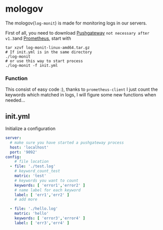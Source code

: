 # mologov

The mologov(`log-monit`) is made for monitoring logs in our servers.

First of all, you need to download [Pushgateway](https://github.com/prometheus/pushgateway) `not necessary after v1.3`and [Prometheus](https://github.com/prometheus/prometheus), start with

```shell
tar xzvf log-monit-linux-amd64.tar.gz
# If init.yml is in the same directory
./log-monit
# or use this way to start process
./log-monit -f init.yml
```

### Function

This consist of easy code :), thanks to `prometheus-client` I just count the keywords which matched in logs, I will figure some new functions when needed...

## init.yml

Initialize a configuration

```yaml
server:
  # make sure you have started a pushgateway process
  host: 'localhost'
  port: '9092'
config:
    # file location
  - file: './test.log'
    # keyword_count_test
    matric: 'test'
    # keywords you want to count
    keywords: [ 'error1','error2' ]
    # name label for each keyword
    label: [ 'err1','err2' ]
    # add more

  - file: './hello.log'
    matric: 'hello'
    keywords: [ 'error3','error4' ]
    label: [ 'err3','err4' ]
```




